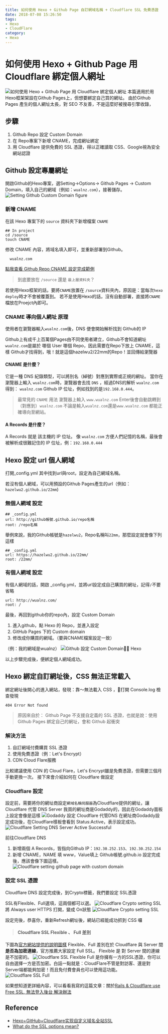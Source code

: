 ```yaml
---
title: 如何使用 Hexo + Github Page 自訂網域名稱 + Cloudflare SSL 免費憑證 
date: 2018-07-08 15:26:50
tags:
- Hexo
- CloudFlare
category:
- Hexo
---
```

# 如何使用 Hexo + Github Page 用 Cloudflare 綁定個人網址
![如何使用 Hexo + Github Page 用 Cloudflare 綁定個人網址](https://i.imgur.com/NDKQqjz.png)
本篇適用於用Hexo框架架設在Github Pages上，但想要綁定自己買的網址。
由於Github Pages 產生的個人網址太長，對 SEO 不友善，不是這麼好被搜尋引擎收錄，

## 步驟
1. Github Repo 設定 Custom Domain
2. 在 Repo專案下新增 CNAME，完成網址綁定
3. 用 Cloudflare 提供免費的 SSL 憑證，得以正確讀取 CSS、Google視為安全網站認證

## Github 設定專屬網址
開啟Github的Hexo專案，選Setting->Options-> Github Pages -> Custom Domain，填入自己的網域（例如：`wualnz.com`），接著儲存。
![Setting Github Custom Domain figure](https://i.imgur.com/7ZyGcn5.png)

### 新增 CNAME
在該 Hexo 專案下的 `source` 資料夾下新增檔案 `CNAME`
```
## In project
cd /source
touch CNAME
```
修改 CNAME 內容，將域名填入即可，並重新部署到Github。
```
  wualnz.com
```
[點我查看 Github Repo CNAME 設定完成範例](https://github.com/Hazelwu2/22mm/blob/master/CNAME)

> 到底要放在 `/source` 還是 `最上層資料夾`？

若使用Hexo框架的話，要將`CNAME`放置在 `/source`資料夾內，原因是：當每次`hexo deploy`時才不會被覆蓋到。
若不是使用Hexo的話，沒有自動部署，直接將`CNAME`檔放在Proejct內即可。


###  CNAME 導向個人網址 原理 

使用者在瀏覽器輸入`wualnz.com`後，DNS 便會開始解析找到 Github的 IP
<br>

Github上有成千上百萬個Pages由不同使用者建立，Github不會知道網址`wualnz.com`是屬於 哪個 User 哪個 Repo，因此需要在Repo下放上 CNAME，這樣 Github才找得到，哦！就是這個hazelwu2/22mm的Repo！並回傳給瀏覽器

#### CNAME 是什麼？

它是一種 DNS 紀錄類型，可以將別名（綽號）對應到實際或正規的網址。
當你在瀏覽器上輸入 `wualnz.com`時，瀏覽器會去找 `DNS` ，經過DNS的解析 `wualnz.com` 得到： `wualnz.com` Github IP 位址，例如找到的是`192.168.0.444`。

> 最常見的 `CNAME` 用法
瀏覽器上輸入 `www.wualnz.com` Enter後會自動跳轉到（對應到）`wualnz.com`
不論是輸入`wualnz.com`還是`www.wualnz.com` 都能正確導向至網站。

#### A Records 是什麼？
A Records 就是 該主機的 IP 位址。
像 `wualnz.com` 方便人們記憶的名稱，最後會被解析成很難記住的 IP 位址，例：`192.168.0.444`

## Hexo 設定 url 個人網域
打開_config.yml
其中找到url與root，設定為自己網域名稱。

若沒有個人網域，可以用預設的Github Pages產生的url（例如：`hazelwu2.github.io/22mm`)

### 無個人網域 設定
```
## _config.yml
url: http://github帳號.github.io/repo名稱
root: /repo名稱
```

舉例來說，我的Github帳號是`hazelwu2`，Repo名稱叫`22mm`，那麼設定就會像下列這樣
```
## _config.yml
url: https://hazelwu2.github.io/22mm/
root: /22mm/
```

### 有個人網域 設定
有個人網域的話，開啟 _config.yml，並將url設定成自己購買的網址，記得`/`不要省略
```
url: http://wualnz.com/
root: /
```
最後，再回到github你的repo內，設定 Custom Domain

1. 進入github，點 Hexo 的 Repo，並進入設定
2. GitHub Pages 下的 Custom domain
3. 修改成你購買的網域。（要與CNAME檔案設定一致）

（例：我的網域是wualnz）
![Github 設定 Custom Domain Hexo](https://i.imgur.com/kbEuK16.png)


以上步驟完成後，便綁定個人網域成功。
<br>

## Hexo 綁定自訂網址後，CSS 無法正常載入
綁定網址後開心的進入網站，發現：靠～無法載入 CSS ，打開 Console.log 檢查發現 
```
404 Error Not found
```
> 原因來自於：
Github Page 不支援自定義的 SSL 憑證，也就是說：使用Github Pages 綁定自己的網址，會和 Github 起衝突
### 解決方法
1. 自訂網域付費購買 SSL 憑證
2. 使用免費憑證（例：Let's Encrypt）
3. CDN Cloud Flare服務

比較建議使用 CDN 的 Cloud Flare，Let's Encrypt雖是免費憑證，但需要三個月手動更換一次。
接下來會介紹如何在 Cloudflare 做設定

### Cloudflare 設定
設定前，需要將你的網址商設定`網域名稱伺服器`為Cloudflare提供的網址，讓Cloudflare 代管 DNS Server
我買的網址商是Godaddy的，因此在Godaddy面板上設定會像是這樣
![Godaddy 設定 Cloudflare 代管DNS](https://i.imgur.com/ad5nlWf.png)
在網址商Godaddy設定成功後，在Cloudflare樣板會看到 Status:Active，表示設定成功。
![Cloudflare Setting DNS Server Active Successful](https://i.imgur.com/p497z5I.png)

前往Cloudflare DNS
1. 新增兩個 A Records，皆指向Github IP：`192.30.252.153`、`192.30.252.154`
2. 新增 CNAME，NAME 填 www，Value填上 Github帳號.github.io
設定完成後，應該會像下圖這樣。
![Cloudflare setting github page with custom domain](https://i.imgur.com/M2QuOzg.png)

### 設定 SSL 憑證
Cloudflare DNS 設定完成後，到Crypto標籤，我們要設定 SSL憑證

SSL有Flexible、Full選項，這兩個都可以選。
![Cloudflare Crypto setting SSL](https://i.imgur.com/4IRZ3Ic.png)
將 Always user HTTPS 打開，變成 On狀態
![Cloudflare Crypto setting SSL](https://i.imgur.com/lqmzqKD.png)

設定完後，恭喜你，重新Refresh網址後，網站已經能成功抓到 CSS 囉

> #### Cloudflare SSL Flexible 、 Full 差別
下圖為[官方網站提供的說明圖樣](https://support.cloudflare.com/hc/en-us/articles/200170416-What-do-the-SSL-options-mean-)
Flexible、Full 差別在於 Cloudflare 與 Server 間 **是否為加密連線**，官方推薦大家設定 Full SSL。
Flexible 是 對 Server 間的連線是不加密的。
![Cloudflare SSL Flexible](https://support.cloudflare.com/hc/en-us/article_attachments/206124658/cfssl_flexible.png)
Full 是你擁有一方的SSL憑證，你可以自由選擇一方是否加密。白話一點就是：CloudFlare不管是對訪客、還是對Server端都能夠加密！而且免付費會員也可以使用這功能。
![Cloudflare SSL Full](https://support.cloudflare.com/hc/en-us/article_attachments/206167937/cfssl_full.png)

如果想知道更詳細內容，可以看看我寫的這篇文章：關於[Rails & Cloudflare use Free SSL, 無法登入後台 解決辦法](https://medium.com/@hazelwu/rails-%E8%97%89cloudflare-%E5%85%8D%E8%B2%BBssl%E8%AA%8D%E8%AD%89%E5%BE%8C-%E7%84%A1%E6%B3%95%E7%99%BB%E5%85%A5%E5%BE%8C%E5%8F%B0-%E8%A7%A3%E6%B1%BA%E8%BE%A6%E6%B3%95-4b87d59be765)


## Reference

- [Hexo+GitHub+Cloudflare实现自定义域名全站SSL](https://liyang.pro/hexo-github-cloudflare-customer-domain-ssl/)
- [What do the SSL options mean?](https://support.cloudflare.com/hc/en-us/articles/200170416-What-do-the-SSL-options-mean-)